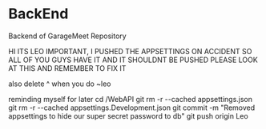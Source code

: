 # BackEnd

Backend of GarageMeet Repository

HI ITS LEO IMPORTANT, I PUSHED THE APPSETTINGS ON ACCIDENT SO ALL OF YOU GUYS HAVE IT AND IT SHOULDNT BE PUSHED PLEASE LOOK AT THIS AND REMEMBER TO FIX IT

also delete ^ when you do  ~leo

reminding myself for later
cd /WebAPI
git rm -r --cached appsettings.json
git rm -r --cached appsettings.Development.json
git commit -m "Removed appsettings to hide our super secret password to db"
git push origin Leo
